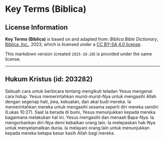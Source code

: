 # Key Terms (Biblica)

## License Information

**Key Terms (Biblica)** is based on and adapted from: _Biblica Bible Dictionary_, [Biblica, Inc.](https://www.biblica.com/), 2023, which is licensed under a [CC BY-SA 4.0 license](https://creativecommons.org/licenses/by-sa/4.0/legalcode.en).

This markdown version (created `2025-10-20`) is provided under the same license.



--------------------------------

## Hukum Kristus (id: 203282)

Sebuah cara untuk berbicara tentang mengikuti teladan Yesus mengenai cara hidup. Yesus memerintahkan murid\-murid\-Nya untuk mengasihi Allah dengan segenap hati, jiwa, kekuatan, dan akal budi mereka. Ia memerintahkan mereka untuk mengasihi sesama seperti diri mereka sendiri (Lukas 10:27\). Saat Ia berada di bumi, Yesus menunjukkan kepada mereka bagaimana melakukan hal ini. Yesus mengasihi dan menaati Bapa\-Nya. Ia mengorbankan diri\-Nya demi kebaikan orang lain. Ia melepaskan hak\-Nya untuk menyelamatkan dunia. Ia melayani orang lain untuk menunjukkan kepada mereka betapa besar kasih Allah bagi mereka.


